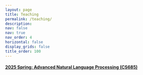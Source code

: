 ```yaml
---
layout: page
title: Teaching
permalink: /teaching/
description:
nav: false
nav: true
nav_order: 4
horizontal: false
display_grids: false
title_order: 100
---
```


<!-- 02.22[CY] -->
<div class="div-cat-header">
  <h4> <a href="https://people.cs.umass.edu/~hschang/cs685/">2025 Spring: Advanced Natural Language Processing (CS685)</a></h4>
</div>
